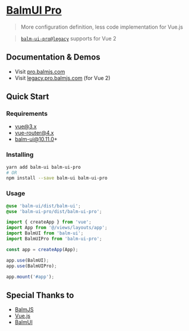 # [BalmUI Pro](https://pro.balmjs.com/)

> More configuration definition, less code implementation for Vue.js

> [`balm-ui-pro@legacy`](https://github.com/balmjs/balm-ui-pro/tree/legacy) supports for Vue 2

## Documentation & Demos

- Visit [pro.balmjs.com](https://pro.balmjs.com/)
- Visit [legacy.pro.balmjs.com](https://legacy.pro.balmjs.com/) (for Vue 2)

## Quick Start

### Requirements

- vue@3.x
- vue-router@4.x
- balm-ui@10.11.0+

### Installing

```sh
yarn add balm-ui balm-ui-pro
# OR
npm install --save balm-ui balm-ui-pro
```

### Usage

```scss
@use 'balm-ui/dist/balm-ui';
@use 'balm-ui-pro/dist/balm-ui-pro';
```

```js
import { createApp } from 'vue';
import App from '@/views/layouts/app';
import BalmUI from 'balm-ui';
import BalmUIPro from 'balm-ui-pro';

const app = createApp(App);

app.use(BalmUI);
app.use(BalmUIPro);

app.mount('#app');
```

## Special Thanks to

- [BalmJS](https://balm.js.org/)
- [Vue.js](https://vuejs.org/)
- [BalmUI](https://material.balmjs.com/)

